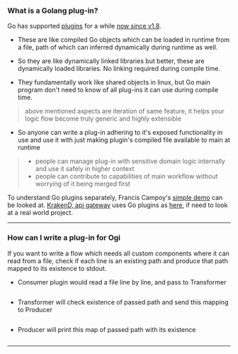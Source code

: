 
### What is a Golang plug-in?

Go has supported [plugins](https://golang.org/pkg/plugin/) for a while [now since v1.8](https://golang.org/doc/go1.8#plugin).

* These are like compiled Go objects which can be loaded in runtime from a file, path of which can inferred dynamically during runtime as well.

* So they are like dynamically linked libraries but better, these are dynamically loaded libraries. No linking required during compile time.

* They fundamentally work like shared objects in linux, but Go main program don't need to know of all plug-ins it can use during compile time.

> above mentioned aspects are iteration of same feature, it helps your logic flow become truly generic and highly extensible


* So anyone can write a plug-in adhering to it's exposed functionality in use and use it with just making plugin's compiled file available to main at runtime
> * people can manage plug-in with sensitive domain logic internally and use it safely in higher context
> * people can contribute to capabilities of main workflow without worrying of it being merged first

To understand Go plugins separately, Francis Campoy's [simple demo](https://github.com/campoy/golang-plugins) can be looked at. [KrakenD, api gateway](https://github.com/devopsfaith/krakend-ce) uses Go plugins as [here](http://www.krakend.io/blog/krakend-golang-plugins/), if need to look at a real world project.

---

### How can I write a plug-in for Ogi

If you want to write a flow which needs all custom components where it can read from a file, check if each line is an existing path and produce that path mapped to its existence to stdout.

* Consumer plugin would read a file line by line, and pass to Transformer

```

```

* Transformer will check existence of passed path and send this mapping to Producer

```

```

* Producer will print this map of passed path with its existence

```

```

---
